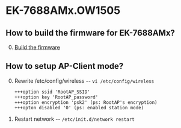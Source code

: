 # EK-7688AMx.OW1505


## How to build the firmware for EK-7688AMx?

0. [Build the firmware](http://labs.mediatek.com/fileMedia/download/87c801b5-d1e6-4227-9a29-b5421f2955ac#page=97&zoom=auto,70,239)

## How to setup AP-Client mode?

0. Rewrite /etc/config/wireless -- `vi /etc/config/wireless`
   
   ```
   +++option ssid 'RootAP_SSID'
   +++option key 'RootAP_password'
   +++option encryption 'psk2' (ps: RootAP's encryption)
   +++opton disabled '0' (ps: enabled station mode)
   ```

0. Restart network -- `/etc/init.d/network restart`
